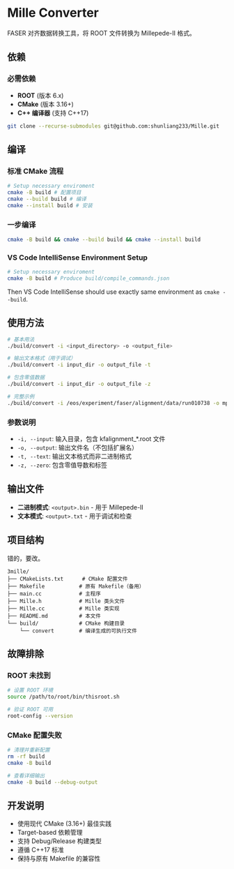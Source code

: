 # Mille Converter

FASER 对齐数据转换工具，将 ROOT 文件转换为 Millepede-II 格式。

## 依赖

### 必需依赖
- **ROOT** (版本 6.x)
- **CMake** (版本 3.16+)
- **C++ 编译器** (支持 C++17)

```bash
git clone --recurse-submodules git@github.com:shunliang233/Mille.git
```


## 编译
### 标准 CMake 流程
```bash
# Setup necessary enviroment
cmake -B build # 配置项目
cmake --build build # 编译
cmake --install build # 安装
```
### 一步编译
```bash
cmake -B build && cmake --build build && cmake --install build
```
### VS Code IntelliSense Environment Setup
```bash
# Setup necessary enviroment
cmake -B build # Produce build/compile_commands.json
```
Then VS Code IntelliSense should use exactly same environment as `cmake --build`.


## 使用方法
```bash
# 基本用法
./build/convert -i <input_directory> -o <output_file>

# 输出文本格式（用于调试）
./build/convert -i input_dir -o output_file -t

# 包含零值数据
./build/convert -i input_dir -o output_file -z

# 完整示例
./build/convert -i /eos/experiment/faser/alignment/data/run010738 -o mp2input
```

### 参数说明
- `-i, --input`: 输入目录，包含 kfalignment_*.root 文件
- `-o, --output`: 输出文件名（不包括扩展名）
- `-t, --text`: 输出文本格式而非二进制格式
- `-z, --zero`: 包含零值导数和标签

## 输出文件

- **二进制模式**: `<output>.bin` - 用于 Millepede-II
- **文本模式**: `<output>.txt` - 用于调试和检查

## 项目结构
错的，要改。
```
3mille/
├── CMakeLists.txt      # CMake 配置文件
├── Makefile           # 原有 Makefile（备用）
├── main.cc            # 主程序
├── Mille.h            # Mille 类头文件
├── Mille.cc           # Mille 类实现
├── README.md          # 本文件
└── build/             # CMake 构建目录
    └── convert        # 编译生成的可执行文件
```

## 故障排除

### ROOT 未找到
```bash
# 设置 ROOT 环境
source /path/to/root/bin/thisroot.sh

# 验证 ROOT 可用
root-config --version
```


### CMake 配置失败
```bash
# 清理并重新配置
rm -rf build
cmake -B build

# 查看详细输出
cmake -B build --debug-output
```

## 开发说明

- 使用现代 CMake (3.16+) 最佳实践
- Target-based 依赖管理
- 支持 Debug/Release 构建类型
- 遵循 C++17 标准
- 保持与原有 Makefile 的兼容性
